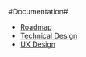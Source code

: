 
#Documentation#
* [Roadmap](Documentation/Roadmap.md)
* [Technical Design](Documentation/TechnicalDesign.md)
* [UX Design](Documentation/UXDesign.md)
